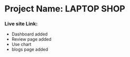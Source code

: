 <h1 >Project Name: LAPTOP SHOP</h1>

<h3>Live site Link:<a href="http://"></a>  </h3>
<ul>
<li>
Dashboard added
</li>
<li>
Review page added
</li>
<li>
Use chart
</li>
<li>
blogs page added
</li>
</ul>